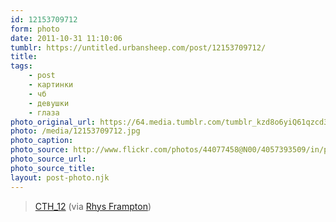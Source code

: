 ```yaml
---
id: 12153709712
form: photo
date: 2011-10-31 11:10:06
tumblr: https://untitled.urbansheep.com/post/12153709712/
title:
tags:
    - post
    - картинки
    - чб
    - девушки
    - глаза
photo_original_url: https://64.media.tumblr.com/tumblr_kzd8o6yiQ61qzcd3bo1_1280.jpg
photo: /media/12153709712.jpg
photo_caption: 
photo_source: http://www.flickr.com/photos/44077458@N00/4057393509/in/photostream
photo_source_url:
photo_source_title:
layout: post-photo.njk
---
```


<p><blockquote>
<p><a href="http://www.flickr.com/photos/44077458@N00/4057393509/">CTH_12</a> (via <a href="http://www.flickr.com/photos/44077458@N00/">Rhys Frampton</a>)</p>
</blockquote></p>
